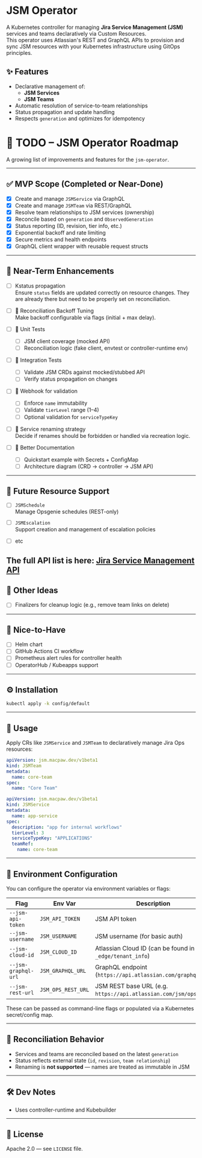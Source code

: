 # JSM Operator

A Kubernetes controller for managing **Jira Service Management (JSM)** services and teams declaratively via Custom Resources.  
This operator uses Atlassian's REST and GraphQL APIs to provision and sync JSM resources with your Kubernetes infrastructure using GitOps principles.

## ✨ Features

- Declarative management of:
  - **JSM Services**
  - **JSM Teams** 
- Automatic resolution of service-to-team relationships
- Status propagation and update handling
- Respects `generation` and optimizes for idempotency

# 📝 TODO – JSM Operator Roadmap

A growing list of improvements and features for the `jsm-operator`.

---

## ✅ MVP Scope (Completed or Near-Done)

- [x] Create and manage `JSMService` via GraphQL
- [x] Create and manage `JSMTeam` via REST/GraphQL
- [x] Resolve team relationships to JSM services (ownership)
- [x] Reconcile based on `generation` and `ObservedGeneration`
- [x] Status reporting (ID, revision, tier info, etc.)
- [x] Exponential backoff and rate limiting
- [x] Secure metrics and health endpoints
- [x] GraphQL client wrapper with reusable request structs

---

## 🚧 Near-Term Enhancements
- [ ] Kstatus propagation  
  Ensure `status` fields are updated correctly on resource changes.
  They are already there but need to be properly set on reconciliation.
- [ ] 🔁 Reconciliation Backoff Tuning  
  Make backoff configurable via flags (initial + max delay).

- [ ] 🧪 Unit Tests
  - [ ] JSM client coverage (mocked API)
  - [ ] Reconciliation logic (fake client, envtest or controller-runtime env)

- [ ] 🧪 Integration Tests
  - [ ] Validate JSM CRDs against mocked/stubbed API
  - [ ] Verify status propagation on changes

- [ ] 🔐 Webhook for validation
  - [ ] Enforce `name` immutability
  - [ ] Validate `tierLevel` range (1–4)
  - [ ] Optional validation for `serviceTypeKey`

- [ ] 🔄 Service renaming strategy  
  Decide if renames should be forbidden or handled via recreation logic.

- [ ] 📖 Better Documentation
  - [ ] Quickstart example with Secrets + ConfigMap
  - [ ] Architecture diagram (CRD → controller → JSM API)

---

## 🚀 Future Resource Support

- [ ] `JSMSchedule`  
  Manage Opsgenie schedules (REST-only)

- [ ] `JSMEscalation`  
  Support creation and management of escalation policies

- [ ] etc

The full API list is here: [Jira Service Management API](https://developer.atlassian.com/cloud/jira/service-desk-ops/rest/v2/intro/#authentication)
---

## 🧠 Other Ideas

- [ ] Finalizers for cleanup logic (e.g., remove team links on delete)

---

## 🤖 Nice-to-Have

- [ ] Helm chart
- [ ] GitHub Actions CI workflow
- [ ] Prometheus alert rules for controller health
- [ ] OperatorHub / Kubeapps support
---

## ⚙️ Installation

```bash
kubectl apply -k config/default
```

---

## 🚀 Usage

Apply CRs like `JSMService` and `JSMTeam` to declaratively manage Jira Ops resources:

```yaml
apiVersion: jsm.macpaw.dev/v1beta1
kind: JSMTeam
metadata:
  name: core-team
spec:
  name: "Core Team"
```

```yaml
apiVersion: jsm.macpaw.dev/v1beta1
kind: JSMService
metadata:
  name: app-service
spec:
  description: "app for internal workflows"
  tierLevel: 3
  serviceTypeKey: "APPLICATIONS"
  teamRef:
    name: core-team
```

---

## 🔐 Environment Configuration

You can configure the operator via environment variables or flags:

| Flag                  | Env Var             | Description                                                                 |
|-----------------------|---------------------|-----------------------------------------------------------------------------|
| `--jsm-api-token`     | `JSM_API_TOKEN`     | JSM API token                                                              |
| `--jsm-username`      | `JSM_USERNAME`      | JSM username (for basic auth)                                              |
| `--jsm-cloud-id`      | `JSM_CLOUD_ID`      | Atlassian Cloud ID (can be found in `_edge/tenant_info`)                   |
| `--jsm-graphql-url`   | `JSM_GRAPHQL_URL`   | GraphQL endpoint (`https://api.atlassian.com/graphql`)    |
| `--jsm-rest-url`      | `JSM_OPS_REST_URL`  | JSM REST base URL (e.g. `https://api.atlassian.com/jsm/ops/api`)           |

These can be passed as command-line flags or populated via a Kubernetes secret/config map.

---

## 🔄 Reconciliation Behavior

- Services and teams are reconciled based on the latest `generation`
- Status reflects external state (`id`, `revision`, `team relationship`)
- Renaming is **not supported** — names are treated as immutable in JSM

---

## 🛠 Dev Notes

- Uses controller-runtime and Kubebuilder

---

## 📄 License

Apache 2.0 — see `LICENSE` file.
